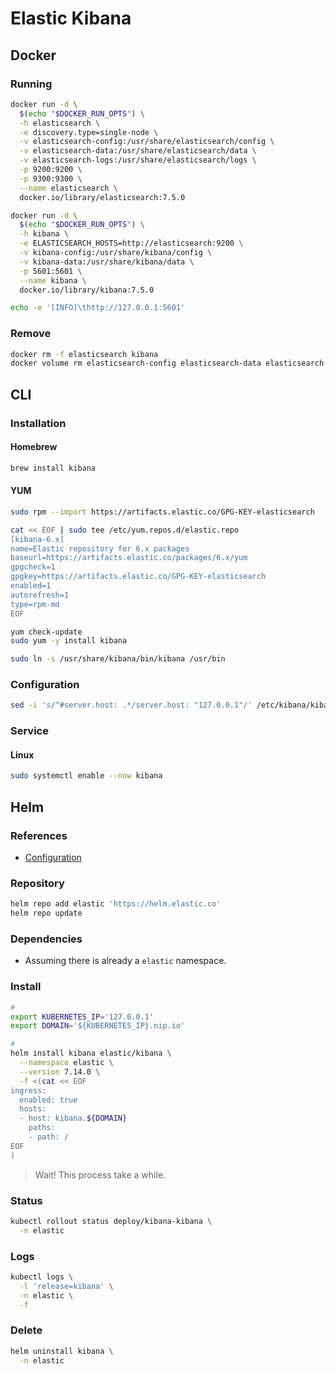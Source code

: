 # Elastic Kibana

## Docker

### Running

```sh
docker run -d \
  $(echo "$DOCKER_RUN_OPTS") \
  -h elasticsearch \
  -e discovery.type=single-node \
  -v elasticsearch-config:/usr/share/elasticsearch/config \
  -v elasticsearch-data:/usr/share/elasticsearch/data \
  -v elasticsearch-logs:/usr/share/elasticsearch/logs \
  -p 9200:9200 \
  -p 9300:9300 \
  --name elasticsearch \
  docker.io/library/elasticsearch:7.5.0
```

```sh
docker run -d \
  $(echo "$DOCKER_RUN_OPTS") \
  -h kibana \
  -e ELASTICSEARCH_HOSTS=http://elasticsearch:9200 \
  -v kibana-config:/usr/share/kibana/config \
  -v kibana-data:/usr/share/kibana/data \
  -p 5601:5601 \
  --name kibana \
  docker.io/library/kibana:7.5.0
```

```sh
echo -e '[INFO]\thttp://127.0.0.1:5601'
```

### Remove

```sh
docker rm -f elasticsearch kibana
docker volume rm elasticsearch-config elasticsearch-data elasticsearch-logs kibana-config kibana-data
```

## CLI

### Installation

#### Homebrew

```sh
brew install kibana
```

#### YUM

```sh
sudo rpm --import https://artifacts.elastic.co/GPG-KEY-elasticsearch
```

```sh
cat << EOF | sudo tee /etc/yum.repos.d/elastic.repo
[kibana-6.x]
name=Elastic repository for 6.x packages
baseurl=https://artifacts.elastic.co/packages/6.x/yum
gpgcheck=1
gpgkey=https://artifacts.elastic.co/GPG-KEY-elasticsearch
enabled=1
autorefresh=1
type=rpm-md
EOF
```

```sh
yum check-update
sudo yum -y install kibana
```

```sh
sudo ln -s /usr/share/kibana/bin/kibana /usr/bin
```

### Configuration

```sh
sed -i 's/^#server.host: .*/server.host: "127.0.0.1"/' /etc/kibana/kibana.yml
```

### Service

#### Linux

```sh
sudo systemctl enable --now kibana
```

## Helm

### References

- [Configuration](https://github.com/elastic/helm-charts/tree/master/kibana#configuration)

### Repository

```sh
helm repo add elastic 'https://helm.elastic.co'
helm repo update
```

### Dependencies

- Assuming there is already a `elastic` namespace.

### Install

```sh
#
export KUBERNETES_IP='127.0.0.1'
export DOMAIN='${KUBERNETES_IP}.nip.io'

#
helm install kibana elastic/kibana \
  --namespace elastic \
  --version 7.14.0 \
  -f <(cat << EOF
ingress:
  enabled: true
  hosts:
  - host: kibana.${DOMAIN}
    paths:
    - path: /
EOF
)
```

> Wait! This process take a while.

### Status

```sh
kubectl rollout status deploy/kibana-kibana \
  -n elastic
```

### Logs

```sh
kubectl logs \
  -l 'release=kibana' \
  -n elastic \
  -f
```

### Delete

```sh
helm uninstall kibana \
  -n elastic
```
